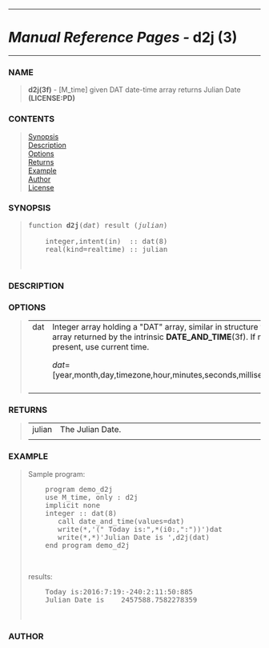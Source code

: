 <?
<body>
  <a name="top" id="top"></a>
  <div id="Container">
    <div id="Content">
      <div class="c3">
        <hr />
        <h1><i>Manual Reference Pages -</i> d2j (3)</h1>
        <hr />
      </div><a name="0"></a>
      <h3><a name="0">NAME</a></h3>
      <blockquote>
        <b>d2j(3f)</b> - [M_time] given DAT date-time array returns Julian Date <b>(LICENSE:PD)</b>
      </blockquote><a name="contents" id="contents"></a>
      <h3>CONTENTS</h3>
      <blockquote>
        <a href="#1">Synopsis</a><br />
        <a href="#2">Description</a><br />
        <a href="#3">Options</a><br />
        <a href="#4">Returns</a><br />
        <a href="#5">Example</a><br />
        <a href="#6">Author</a><br />
        <a href="#7">License</a><br />
      </blockquote><a name="8"></a>
      <h3><a name="8">SYNOPSIS</a></h3>
      <blockquote>
        <pre>
function <b>d2j</b>(<i>dat</i>) result (<i>julian</i>)
<br />    integer,intent(in)  :: dat(8)
    real(kind=realtime) :: julian
<br />
</pre>
      </blockquote><a name="2"></a>
      <h3><a name="2">DESCRIPTION</a></h3><a name="3"></a>
      <h3><a name="3">OPTIONS</a></h3>
      <blockquote>
        <table cellpadding="3">
          <tr valign="top">
            <td class="c4" width="6%" nowrap="nowrap">dat</td>
            <td valign="bottom">
              Integer array holding a "DAT" array, similar in structure to the array returned by the intrinsic <b>DATE_AND_TIME</b>(3f). If not present, use
              current time.
              <p><i>dat</i>=[year,month,day,timezone,hour,minutes,seconds,milliseconds]</p>
            </td>
          </tr>
          <tr>
            <td></td>
          </tr>
        </table>
      </blockquote><a name="4"></a>
      <h3><a name="4">RETURNS</a></h3>
      <blockquote>
        <table cellpadding="3">
          <tr valign="top">
            <td class="c4" width="6%" nowrap="nowrap">julian</td>
            <td valign="bottom">The Julian Date.</td>
          </tr>
          <tr>
            <td></td>
          </tr>
        </table>
      </blockquote><a name="5"></a>
      <h3><a name="5">EXAMPLE</a></h3>
      <blockquote>
        Sample program:
        <pre>
    program demo_d2j
    use M_time, only : d2j
    implicit none
    integer :: dat(8)
       call date_and_time(values=dat)
       write(*,'(" Today is:",*(i0:,":"))')dat
       write(*,*)'Julian Date is ',d2j(dat)
    end program demo_d2j
<br />
</pre>results:
        <pre>
    Today is:2016:7:19:-240:2:11:50:885
    Julian Date is    2457588.7582278359
<br />
</pre>
      </blockquote><a name="6"></a>
      <h3><a name="6">AUTHOR</a></h3>
    </div>
  </div>
</body>
